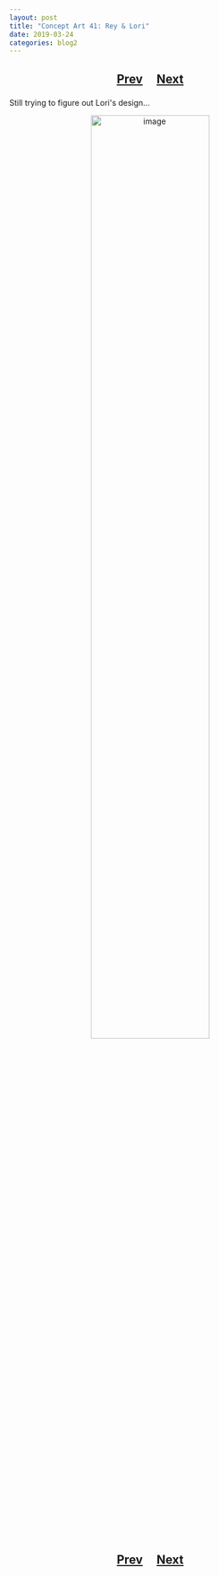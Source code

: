 ```yaml
---
layout: post
title: "Concept Art 41: Rey & Lori"
date: 2019-03-24
categories: blog2
---
```


<h2>
  <p style="text-align:center;">
    <a href="/wingsofthechorus/archive/2019/03/24/conceptart40">Prev</a>
    &nbsp;&nbsp;&nbsp;
    <a href="/wingsofthechorus/archive/2019/03/25/conceptart42">Next</a>
  </p>
</h2>

Still trying to figure out Lori's design...

<p style="text-align:center;">
  <img src="/wingsofthechorus/images/conceptart/ca41.png" width="65%" alt="image"/>
</p>

<h2>
  <p style="text-align:center;">
    <a href="/wingsofthechorus/archive/2019/03/24/conceptart40">Prev</a>
    &nbsp;&nbsp;&nbsp;
    <a href="/wingsofthechorus/archive/2019/03/25/conceptart42">Next</a>
  </p>
</h2>
